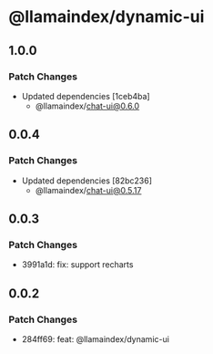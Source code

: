 # @llamaindex/dynamic-ui

## 1.0.0

### Patch Changes

- Updated dependencies [1ceb4ba]
  - @llamaindex/chat-ui@0.6.0

## 0.0.4

### Patch Changes

- Updated dependencies [82bc236]
  - @llamaindex/chat-ui@0.5.17

## 0.0.3

### Patch Changes

- 3991a1d: fix: support recharts

## 0.0.2

### Patch Changes

- 284ff69: feat: @llamaindex/dynamic-ui
